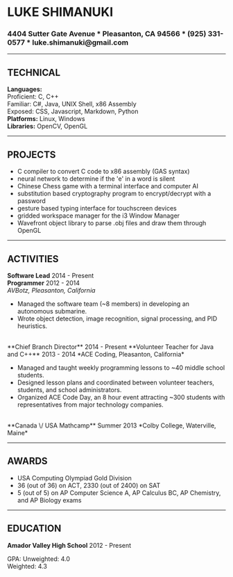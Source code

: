 # LUKE SHIMANUKI #

### 4404 Sutter Gate Avenue \* Pleasanton, CA 94566 \* \(925\) 331\-0577 \* luke\.shimanuki@gmail\.com ###

--------------------------------------------------------------------------------

## TECHNICAL ##

**Languages:**  
<i05> Proficient: </i05> <i15> C, C++                             </i15>  
<i05> Familiar:   </i05> <i15> C#, Java, UNIX Shell, x86 Assembly </i15>  
<i05> Exposed:    </i05> <i15> CSS, Javascript, Markdown, Python  </i15>  
**Platforms:**           <i15> Linux, Windows                     </i15>  
**Libraries:**           <i15> OpenCV, OpenGL                     </i15>  

--------------------------------------------------------------------------------

## PROJECTS ##

- C compiler to convert C code to x86 assembly (GAS syntax)
- neural network to determine if the 'e' in a word is silent
- Chinese Chess game with a terminal interface and computer AI
- substitution based cryptography program to encrypt/decrypt with a password
- gesture based typing interface for touchscreen devices
- gridded workspace manager for the i3 Window Manager
- Wavefront object library to parse .obj files and draw them through OpenGL

--------------------------------------------------------------------------------

## ACTIVITIES ##

**Software Lead**                              <right> 2014 - Present </right>  
**Programmer**                                 <right> 2012 - 2014    </right>  
*AVBotz, Pleasanton, California*  

- Managed the software team (~8 members) in developing an autonomous submarine.
- Wrote object detection, image recognition, signal processing, and PID
  heuristics.

<br>
**Chief Branch Director**                      <right> 2014 - Present </right>  
**Volunteer Teacher for Java and C++**         <right> 2013 - 2014    </right>  
*ACE Coding, Pleasanton, California*  

- Managed and taught weekly programming lessons to ~40 middle school students.
- Designed lesson plans and coordinated between volunteer teachers, students,
  and school administrators.
- Organized ACE Code Day, an 8 hour event attracting ~300 students with
  representatives from major technology companies.

<br>
**Canada \/ USA Mathcamp**                     <right> Summer 2013    </right>  
*Colby College, Waterville, Maine*  

--------------------------------------------------------------------------------

## AWARDS ##

- USA Computing Olympiad Gold Division
- 36 (out of 36) on ACT, 2330 (out of 2400) on SAT
- 5 (out of 5) on AP Computer Science A, AP Calculus BC, AP Chemistry, and AP
  Biology exams

--------------------------------------------------------------------------------

## EDUCATION ##

**Amador Valley High School**                  <right> 2012 - Present </right>  

GPA: <i10> Unweighted: </i10> <i25> 4.0 </i25>  
     <i10> Weighted:   </i10> <i25> 4.3 </i25>  

